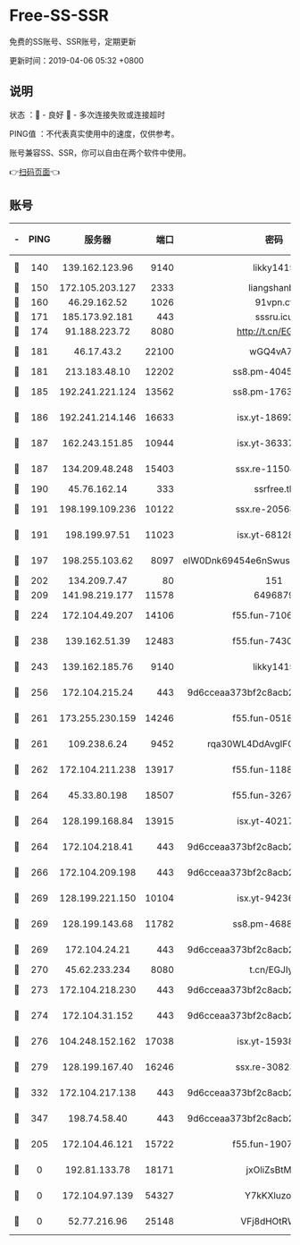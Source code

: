 # Free-SS-SSR

免费的SS账号、SSR账号，定期更新

更新时间：2019-04-06 05:32 +0800

## 说明

状态     ：🙂 - 良好 🙁 - 多次连接失败或连接超时

PING值   ：不代表真实使用中的速度，仅供参考。

账号兼容SS、SSR，你可以自由在两个软件中使用。

👉[扫码页面](https://liesauer.github.io/Free-SS-SSR/)👈

## 账号

|-|PING|服务器|端口|密码|加密方式|区域|
|:----:|:----:|:-----:|-----:|:----:|:----:|:----:|
|🙂|140|139.162.123.96|9140|likky1415|aes-256-cfb|JP|
|🙂|150|172.105.203.127|2333|liangshanbo|chacha20|JP|
|🙂|160|46.29.162.52|1026|91vpn.cf|rc4-md5|RU|
|🙂|171|185.173.92.181|443|sssru.icu|rc4-md5|RU|
|🙂|174|91.188.223.72|8080|http://t.cn/EGJIyrl|rc4-md5|RU|
|🙂|181|46.17.43.2|22100|wGQ4vA7D|aes-256-gcm|RU|
|🙂|181|213.183.48.10|12202|ss8.pm-40455231|rc4-md5|RU|
|🙂|185|192.241.221.124|13562|ss8.pm-17637421|aes-256-cfb|US|
|🙂|186|192.241.214.146|16633|isx.yt-18693528|aes-256-cfb|US|
|🙂|187|162.243.151.85|10944|isx.yt-36337556|aes-256-cfb|US|
|🙂|187|134.209.48.248|15403|ssx.re-11504634|aes-256-cfb|US|
|🙂|190|45.76.162.14|333|ssrfree.tk|rc4|SG|
|🙂|191|198.199.109.236|10122|ssx.re-20568805|aes-256-cfb|US|
|🙂|191|198.199.97.51|11023|isx.yt-68128426|aes-256-cfb|US|
|🙂|197|198.255.103.62|8097|eIW0Dnk69454e6nSwuspv9DmS201tQ0D|aes-256-cfb|US|
|🙂|202|134.209.7.47|80|151|chacha20|US|
|🙂|209|141.98.219.177|11578|6496879|chacha20|US|
|🙂|224|172.104.49.207|14106|f55.fun-71064831|aes-256-cfb|SG|
|🙂|238|139.162.51.39|12483|f55.fun-74303824|aes-256-cfb|SG|
|🙂|243|139.162.185.76|9140|likky1415|aes-256-cfb|DE|
|🙂|256|172.104.215.24|443|9d6cceaa373bf2c8acb22e60b6a58be6|aes-256-cfb|US|
|🙂|261|173.255.230.159|14246|f55.fun-05182149|aes-256-cfb|US|
|🙂|261|109.238.6.24|9452|rqa30WL4DdAvgIFG6Fs3znzTa|aes-256-cfb|FR|
|🙂|262|172.104.211.238|13917|f55.fun-11889830|aes-256-cfb|US|
|🙂|264|45.33.80.198|18507|f55.fun-32675560|aes-256-cfb|US|
|🙂|264|128.199.168.84|13915|isx.yt-40217254|aes-256-cfb|SG|
|🙂|264|172.104.218.41|443|9d6cceaa373bf2c8acb22e60b6a58be6|aes-256-cfb|US|
|🙂|266|172.104.209.198|443|9d6cceaa373bf2c8acb22e60b6a58be6|aes-256-cfb|US|
|🙂|269|128.199.221.150|10104|isx.yt-94236537|aes-256-cfb|SG|
|🙂|269|128.199.143.68|11782|ss8.pm-46888146|aes-256-cfb|SG|
|🙂|269|172.104.24.21|443|9d6cceaa373bf2c8acb22e60b6a58be6|aes-256-cfb|US|
|🙂|270|45.62.233.234|8080|t.cn/EGJIyrl|rc4-md5|CA|
|🙂|273|172.104.218.230|443|9d6cceaa373bf2c8acb22e60b6a58be6|aes-256-cfb|US|
|🙂|274|172.104.31.152|443|9d6cceaa373bf2c8acb22e60b6a58be6|aes-256-cfb|US|
|🙂|276|104.248.152.162|17038|isx.yt-15938934|aes-256-cfb|SG|
|🙂|279|128.199.167.40|16246|ssx.re-30823019|aes-256-cfb|SG|
|🙂|332|172.104.217.138|443|9d6cceaa373bf2c8acb22e60b6a58be6|aes-256-cfb|US|
|🙂|347|198.74.58.40|443|9d6cceaa373bf2c8acb22e60b6a58be6|aes-256-cfb|US|
|🙂|205|172.104.46.121|15722|f55.fun-19071189|aes-256-cfb|SG|
|🙁|0|192.81.133.78|18171|jxOliZsBtMYa|aes-256-cfb|US|
|🙁|0|172.104.97.139|54327|Y7kKXluzoznj|aes-256-cfb|JP|
|🙁|0|52.77.216.96|25148|VFj8dHOtRWXu|aes-256-cfb|SG|
